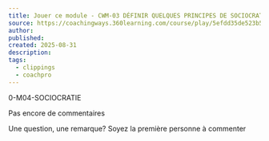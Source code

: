 ```yaml
---
title: Jouer ce module - CWM-03 DÉFINIR QUELQUES PRINCIPES DE SOCIOCRATIE
source: https://coachingways.360learning.com/course/play/5efdd35de523b57e7597169a?pathSessionId=68a728f1fc1be78fbe396952
author:
published:
created: 2025-08-31
description:
tags:
  - clippings
  - coachpro
---
```

0-M04-SOCIOCRATIE

Pas encore de commentaires

Une question, une remarque? Soyez la première personne à commenter